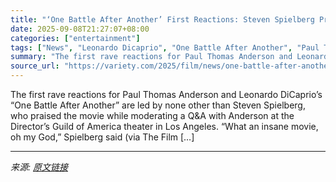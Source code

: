 ```yaml
---
title: "‘One Battle After Another’ First Reactions: Steven Spielberg Praises PTA and DiCaprio’s ‘Incredible’ New Movie as Press Call It One of the Year’s Best"
date: 2025-09-08T21:27:07+08:00
categories: ["entertainment"]
tags: ["News", "Leonardo Dicaprio", "One Battle After Another", "Paul Thomas Anderson", "Steven Spielberg"]
summary: "The first rave reactions for Paul Thomas Anderson and Leonardo DiCaprio&#8217;s &#8220;One Battle After Another&#8221; are led by none other than Steven Spielberg, who praised the movie while moderati"
source_url: "https://variety.com/2025/film/news/one-battle-after-another-first-reactions-dicaprio-spielberg-raves-1236512031/"
---
```


The first rave reactions for Paul Thomas Anderson and Leonardo DiCaprio&#8217;s &#8220;One Battle After Another&#8221; are led by none other than Steven Spielberg, who praised the movie while moderating a Q&#38;A with Anderson at the Director&#8217;s Guild of America theater in Los Angeles. “What an insane movie, oh my God,&#8221; Spielberg said (via The Film [&#8230;]

---

*来源: [原文链接](https://variety.com/2025/film/news/one-battle-after-another-first-reactions-dicaprio-spielberg-raves-1236512031/)*
